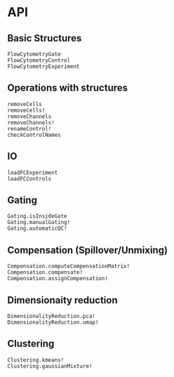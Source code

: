 # API

## Basic Structures

```@docs
FlowCytometryGate
FlowCytometryControl
FlowCytometryExperiment
```

## Operations with structures

```@docs
removeCells
removeCells!
removeChannels
removeChannels!
renameControl!
checkControlNames
```

## IO

```@docs
loadFCExperiment
loadFCControls
```

## Gating

```@docs
Gating.isInsideGate
Gating.manualGating!
Gating.automaticQC!
```

## Compensation (Spillover/Unmixing)

```@docs
Compensation.computeCompensationMatrix!
Compensation.compensate!
Compensation.assignCompensation!
```

## Dimensionaity reduction

```@docs
DimensionalityReduction.pca!
DimensionalityReduction.umap!
```
## Clustering

<!-- Clustering.kmeansTuning
Clustering.agglomerative! -->
```@docs
Clustering.kmeans!
Clustering.gaussianMixture!
```